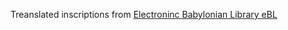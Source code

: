 Treanslated inscriptions from [Electroninc Babylonian Library eBL](https://www.ebl.lmu.de/fragmentarium)
